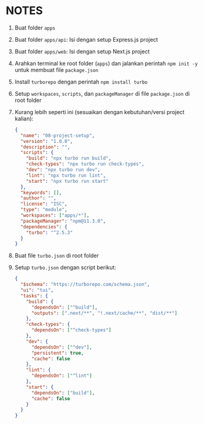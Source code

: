 # NOTES

1. Buat folder `apps`
2. Buat folder `apps/api`: Isi dengan setup Express.js project
3. Buat folder `apps/web`: Isi dengan setup Next.js project
4. Arahkan terminal ke root folder (`apps`) dan jalankan perintah `npm init -y` untuk membuat file `package.json`
5. Install `turborepo` dengan perintah `npm install turbo`
6. Setup `workspaces`, `scripts`, dan `packageManager` di file `package.json` di root folder
7. Kurang lebih seperti ini (sesuaikan dengan kebutuhan/versi project kalian):

   ```json
   {
     "name": "08-project-setup",
     "version": "1.0.0",
     "description": "",
     "scripts": {
       "build": "npx turbo run build",
       "check-types": "npx turbo run check-types",
       "dev": "npx turbo run dev",
       "lint": "npx turbo run lint",
       "start": "npx turbo run start"
     },
     "keywords": [],
     "author": "",
     "license": "ISC",
     "type": "module",
     "workspaces": ["apps/*"],
     "packageManager": "npm@11.3.0",
     "dependencies": {
       "turbo": "^2.5.3"
     }
   }
   ```

8. Buat file `turbo.json` di root folder
9. Setup `turbo.json` dengan script berikut:
   ```json
   {
     "$schema": "https://turborepo.com/schema.json",
     "ui": "tui",
     "tasks": {
       "build": {
         "dependsOn": ["^build"],
         "outputs": [".next/**", "!.next/cache/**", "dist/**"]
       },
       "check-types": {
         "dependsOn": ["^check-types"]
       },
       "dev": {
         "dependsOn": ["^dev"],
         "persistent": true,
         "cache": false
       },
       "lint": {
         "dependsOn": ["^lint"]
       },
       "start": {
         "dependsOn": ["build"],
         "cache": false
       }
     }
   }
   ```
